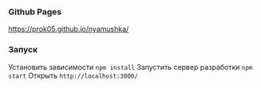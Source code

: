### Github Pages
https://prok05.github.io/nyamushka/

### Запуск
Установить зависимости `npm install`
Запустить сервер разработки `npm start`
Открыть `http://localhost:3000/`
